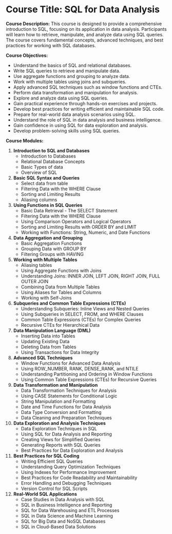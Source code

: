 # Course Title: SQL for Data Analysis

**Course Description:** This course is designed to provide a comprehensive introduction to SQL, focusing on its application in data analysis. Participants will learn how to retrieve, manipulate, and analyze data using SQL queries. The course covers fundamental concepts, advanced techniques, and best practices for working with SQL databases.

**Course Objectives:**

*   Understand the basics of SQL and relational databases.
*   Write SQL queries to retrieve and manipulate data.
*   Use aggregate functions and grouping to analyze data.
*   Work with multiple tables using joins and subqueries.
*   Apply advanced SQL techniques such as window functions and CTEs.
*   Perform data transformation and manipulation for analysis.
*   Explore and analyze data using SQL queries.
*   Gain practical experience through hands-on exercises and projects.
*   Develop best practices for writing efficient and maintainable SQL code.
*   Prepare for real-world data analysis scenarios using SQL.
*   Understand the role of SQL in data analysis and business intelligence.
*   Gain confidence in using SQL for data exploration and analysis.
*   Develop problem-solving skills using SQL queries.

**Course Modules:**

1.  **Introduction to SQL and Databases**
    *   Introduction to Databases
    *   Relational Database Concepts
    *   Basic Types of data
    *   Overview of SQL
2.  **Basic SQL Syntax and Queries**
    *   Select data from table
    *   Filtering Data with the WHERE Clause
    *   Sorting and Limiting Results
    *   Aliasing columns
3.  **Using Functions in SQL Queries**
    *   Basic Data Retrieval - The SELECT Statement
    *   Filtering Data with the WHERE Clause
    *   Using Comparison Operators and Logical Operators
    *   Sorting and Limiting Results with ORDER BY and LIMIT
    *   Working with Functions: String, Numeric, and Date Functions
4.  **Data Aggregation and Grouping**
    *   Basic Aggregation Functions
    *   Grouping Data with GROUP BY
    *   Filtering Groups with HAVING
5.  **Working with Multiple Tables**
    *   Aliasing tables
    *   Using Aggregate Functions with Joins
    *   Understanding Joins: INNER JOIN, LEFT JOIN, RIGHT JOIN, FULL OUTER JOIN
    *   Combining Data from Multiple Tables
    *   Using Aliases for Tables and Columns
    *   Working with Self-Joins
6.  **Subqueries and Common Table Expressions (CTEs)**
    *   Understanding Subqueries: Inline Views and Nested Queries
    *   Using Subqueries in SELECT, FROM, and WHERE Clauses
    *   Common Table Expressions (CTEs) for Complex Queries
    *   Recursive CTEs for Hierarchical Data
7.  **Data Manipulation Language (DML)**
    *   Inserting Data into Tables
    *   Updating Existing Data
    *   Deleting Data from Tables
    *   Using Transactions for Data Integrity
8.  **Advanced SQL Techniques**
    *   Window Functions for Advanced Data Analysis
    *   Using ROW_NUMBER, RANK, DENSE_RANK, and NTILE
    *   Understanding Partitioning and Ordering in Window Functions
    *   Using Common Table Expressions (CTEs) for Recursive Queries
9.  **Data Transformation and Manipulation**
    *   Data Transformation Techniques for Analysis
    *   Using CASE Statements for Conditional Logic
    *   String Manipulation and Formatting
    *   Date and Time Functions for Data Analysis
    *   Data Type Conversion and Formatting
    *   Data Cleaning and Preparation Techniques
10. **Data Exploration and Analysis Techniques**
    *   Data Exploration Techniques in SQL
    *   Using SQL for Data Analysis and Reporting
    *   Creating Views for Simplified Queries
    *   Generating Reports with SQL Queries
    *   Best Practices for Data Exploration and Analysis
11. **Best Practices for SQL Coding**
    *   Writing Efficient SQL Queries
    *   Understanding Query Optimization Techniques
    *   Using Indexes for Performance Improvement
    *   Best Practices for Code Readability and Maintainability
    *   Error Handling and Debugging Techniques
    *   Version Control for SQL Scripts
12. **Real-World SQL Applications**
    *   Case Studies in Data Analysis with SQL
    *   SQL in Business Intelligence and Reporting
    *   SQL for Data Warehousing and ETL Processes
    *   SQL in Data Science and Machine Learning
    *   SQL for Big Data and NoSQL Databases
    *   SQL in Cloud-Based Data Solutions
